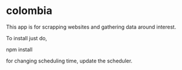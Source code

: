 # colombia
This app is for scrapping websites and gathering data around interest.

To install just do,

npm install

for changing scheduling time, update the scheduler.